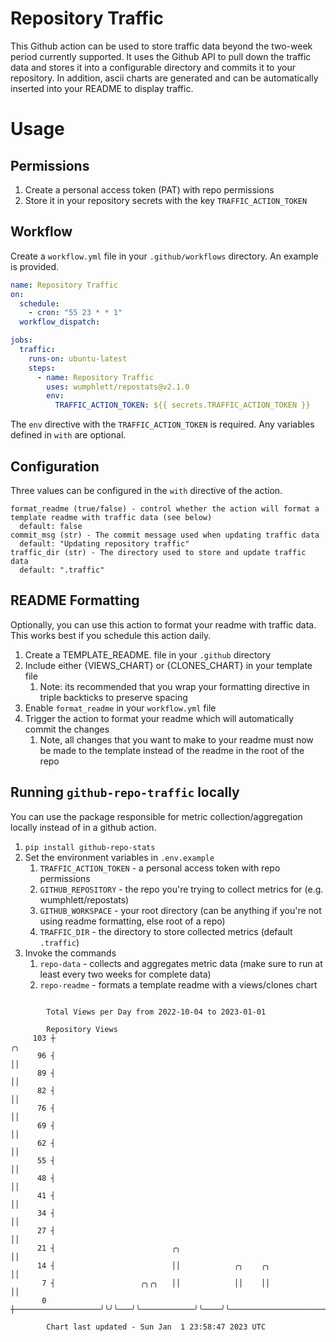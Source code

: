 # Repository Traffic

This Github action can be used to store traffic data beyond the two-week period currently supported.
It uses the Github API to pull down the traffic data and stores it into a configurable directory and commits it to your 
repository. In addition, ascii charts are generated and can be automatically inserted into your README to display traffic.

# Usage
## Permissions
1. Create a personal access token (PAT) with repo permissions
2. Store it in your repository secrets with the key `TRAFFIC_ACTION_TOKEN`

## Workflow
Create a `workflow.yml` file in your `.github/workflows` directory. An example is provided.

```yaml
name: Repository Traffic
on:
  schedule:
    - cron: "55 23 * * 1"
  workflow_dispatch:

jobs:
  traffic:
    runs-on: ubuntu-latest
    steps:
      - name: Repository Traffic
        uses: wumphlett/repostats@v2.1.0
        env:
          TRAFFIC_ACTION_TOKEN: ${{ secrets.TRAFFIC_ACTION_TOKEN }}
```
The `env` directive with the `TRAFFIC_ACTION_TOKEN` is required. Any variables defined in `with` are optional.

## Configuration
Three values can be configured in the `with` directive of the action.
```
format_readme (true/false) - control whether the action will format a template readme with traffic data (see below)
  default: false
commit_msg (str) - The commit message used when updating traffic data
  default: "Updating repository traffic"
traffic_dir (str) - The directory used to store and update traffic data
  default: ".traffic"
```

## README Formatting
Optionally, you can use this action to format your readme with traffic data. This works best if you schedule this action
daily.

1. Create a TEMPLATE_README.<any type> file in your `.github` directory
2. Include either {VIEWS_CHART} or {CLONES_CHART} in your template file
   1. Note: its recommended that you wrap your formatting directive in triple backticks to preserve spacing
3. Enable `format_readme` in your `workflow.yml` file
4. Trigger the action to format your readme which will automatically commit the changes
   1. Note, all changes that you want to make to your readme must now be made to the template instead of the readme in the root of the repo

## Running `github-repo-traffic` locally
You can use the package responsible for metric collection/aggregation locally instead of in a github action.

1. `pip install github-repo-stats`
2. Set the environment variables in `.env.example`
   1. `TRAFFIC_ACTION_TOKEN` - a personal access token with repo permissions
   2. `GITHUB_REPOSITORY` - the repo you're trying to collect metrics for (e.g. wumphlett/repostats)
   3. `GITHUB_WORKSPACE` - your root directory (can be anything if you're not using readme formatting, else root of a repo)
   4. `TRAFFIC_DIR` - the directory to store collected metrics (default `.traffic`)
3. Invoke the commands
   1. `repo-data` - collects and aggregates metric data (make sure to run at least every two weeks for complete data)
   2. `repo-readme` - formats a template readme with a views/clones chart

```

        Total Views per Day from 2022-10-04 to 2023-01-01

        Repository Views
     103 ┼                                                                     ╭╮
      96 ┤                                                                     ││
      89 ┤                                                                     ││
      82 ┤                                                                     ││
      76 ┤                                                                     ││
      69 ┤                                                                     ││
      62 ┤                                                                     ││
      55 ┤                                                                     ││
      48 ┤                                                                     ││
      41 ┤                                                                     ││
      34 ┤                                                                     ││
      27 ┤                                                                     ││
      21 ┤                          ╭╮                                         ││
      14 ┤                          ││            ╭╮    ╭╮                     ││
       7 ┤                   ╭╮╭╮   ││            ││    ││                     ││
       0 ┼───────────────────╯╰╯╰───╯╰────────────╯╰────╯╰─────────────────────╯╰──────────────────

        Chart last updated - Sun Jan  1 23:58:47 2023 UTC
        
```
